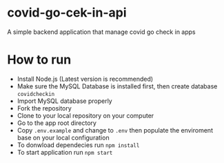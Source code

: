 # covid-go-cek-in-api
A simple backend application that manage covid go check in apps

# How to run
- Install Node.js (Latest version is recommended)
- Make sure the MySQL Database is installed first, then create database `covidcheckin`
- Import MySQL database properly
- Fork the repository
- Clone to your local repository on your computer
- Go to the app root directory
- Copy `.env.example` and change to `.env` then populate the enviroment base on your local configuration
- To donwload dependecies run `npm install`
- To start application run `npm start`
